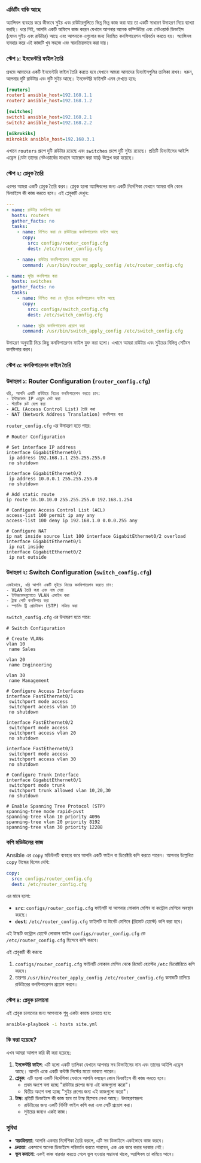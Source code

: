 ### এডিটিং বাকি আছে

অ্যান্সিবল ব্যবহার করে কীভাবে সুইচ এবং রাউটারগুলিতে ভিন্ন ভিন্ন কাজ করা যায় তা একটি সাধারণ উদাহরণ দিয়ে ব্যাখ্যা করছি। ধরে নিই, আপনি একটি অফিসে কাজ করেন যেখানে আপনার অনেক কম্পিউটার এবং নেটওয়ার্ক ডিভাইস (যেমন সুইচ এবং রাউটার) আছে এবং আপনাকে এগুলোর জন্য নিয়মিত কনফিগারেশন পরিবর্তন করতে হয়। অ্যান্সিবল ব্যবহার করে এই কাজটি খুব সহজে এবং স্বয়ংক্রিয়ভাবে করা যায়।

### স্টেপ ১: ইনভেন্টরি ফাইল তৈরি

প্রথমে আমাদের একটি ইনভেন্টরি ফাইল তৈরি করতে হবে যেখানে আমরা আমাদের ডিভাইসগুলির তালিকা রাখব। ধরুন, আপনার দুটি রাউটার এবং দুটি সুইচ আছে। ইনভেন্টরি ফাইলটি এমন দেখতে হবে:

```ini
[routers]
router1 ansible_host=192.168.1.1
router2 ansible_host=192.168.1.2

[switches]
switch1 ansible_host=192.168.2.1
switch2 ansible_host=192.168.2.2

[mikrokiks]
mikrokik ansible_host=192.168.3.1
```

এখানে `routers` গ্রুপে দুটি রাউটার রয়েছে এবং `switches` গ্রুপে দুটি সুইচ রয়েছে। প্রতিটি ডিভাইসের আইপি এড্রেস (যেটা তাদের নেটওয়ার্কের মাধ্যমে অ্যাক্সেস করা যায়) উল্লেখ করা হয়েছে।

### স্টেপ ২: প্লেবুক তৈরি

এরপর আমরা একটি প্লেবুক তৈরি করব। প্লেবুক হলো অ্যান্সিবলের জন্য একটি নির্দেশিকা যেখানে আমরা বলি কোন ডিভাইসে কী কাজ করতে হবে। এই প্লেবুকটি দেখুন:

```yaml
---
- name: রাউটার কনফিগার করা
  hosts: routers
  gather_facts: no
  tasks:
    - name: নিশ্চিত করা যে রাউটারের কনফিগারেশন ফাইল আছে
      copy:
        src: configs/router_config.cfg
        dest: /etc/router_config.cfg

    - name: রাউটার কনফিগারেশন প্রয়োগ করা
      command: /usr/bin/router_apply_config /etc/router_config.cfg

- name: সুইচ কনফিগার করা
  hosts: switches
  gather_facts: no
  tasks:
    - name: নিশ্চিত করা যে সুইচের কনফিগারেশন ফাইল আছে
      copy:
        src: configs/switch_config.cfg
        dest: /etc/switch_config.cfg

    - name: সুইচ কনফিগারেশন প্রয়োগ করা
      command: /usr/bin/switch_apply_config /etc/switch_config.cfg
```

উদাহরণ অনুযায়ী নিচে কিছু কনফিগারেশন ফাইল যুক্ত করা হলো। এখানে আমরা রাউটার এবং সুইচের বিভিন্ন সেটিংস কনফিগার করব।

### স্টেপ ৩: কনফিগারেশন ফাইল তৈরি

### উদাহরণ ১: Router Configuration (`router_config.cfg`)

    ধরি, আপনি একটি রাউটারে নিচের কনফিগারেশন করতে চান:
    - ইন্টারফেস IP এড্রেস সেট করা
    - স্ট্যাটিক রুট যোগ করা
    - ACL (Access Control List) তৈরি করা
    - NAT (Network Address Translation) কনফিগার করা

`router_config.cfg` এর উদাহরণ হতে পারে:

```
# Router Configuration

# Set interface IP address
interface GigabitEthernet0/1
 ip address 192.168.1.1 255.255.255.0
 no shutdown

interface GigabitEthernet0/2
 ip address 10.0.0.1 255.255.255.0
 no shutdown

# Add static route
ip route 10.10.10.0 255.255.255.0 192.168.1.254

# Configure Access Control List (ACL)
access-list 100 permit ip any any
access-list 100 deny ip 192.168.1.0 0.0.0.255 any

# Configure NAT
ip nat inside source list 100 interface GigabitEthernet0/2 overload
interface GigabitEthernet0/1
 ip nat inside
interface GigabitEthernet0/2
 ip nat outside
```

### উদাহরণ ২: Switch Configuration (`switch_config.cfg`)

    একইভাবে, ধরি আপনি একটি সুইচে নিচের কনফিগারেশন করতে চান:
    - VLAN তৈরি করা এবং নাম দেয়া
    - ইন্টারফেসগুলোতে VLAN এসাইন করা
    - ট্রাঙ্ক পোর্ট কনফিগার করা
    - স্প্যানিং ট্রি প্রোটোকল (STP) সক্রিয় করা

`switch_config.cfg` এর উদাহরণ হতে পারে:

```
# Switch Configuration

# Create VLANs
vlan 10
 name Sales

vlan 20
 name Engineering

vlan 30
 name Management

# Configure Access Interfaces
interface FastEthernet0/1
 switchport mode access
 switchport access vlan 10
 no shutdown

interface FastEthernet0/2
 switchport mode access
 switchport access vlan 20
 no shutdown

interface FastEthernet0/3
 switchport mode access
 switchport access vlan 30
 no shutdown

# Configure Trunk Interface
interface GigabitEthernet0/1
 switchport mode trunk
 switchport trunk allowed vlan 10,20,30
 no shutdown

# Enable Spanning Tree Protocol (STP)
spanning-tree mode rapid-pvst
spanning-tree vlan 10 priority 4096
spanning-tree vlan 20 priority 8192
spanning-tree vlan 30 priority 12288
```

### কপি মডিউলের কাজ

Ansible এর `copy` মডিউলটি ব্যবহার করে আপনি একটি ফাইল বা ডিরেক্টরি কপি করতে পারেন। আপনার উল্লেখিত `copy` টাস্কের হিসেব দেখি:

```yaml
copy:
  src: configs/router_config.cfg
  dest: /etc/router_config.cfg
```

এর মানে হলো:

- **`src`**: `configs/router_config.cfg` ফাইলটি যা আপনার লোকাল মেশিন বা কন্ট্রোল মেশিনে অবস্থান করছে।
- **`dest`**: `/etc/router_config.cfg` ফাইলটি যা টার্গেট মেশিনে (রিমোট হোস্টে) কপি করা হবে।

এই টাস্কটি কন্ট্রোল হোস্টে লোকাল ফাইল `configs/router_config.cfg` কে `/etc/router_config.cfg` হিসেবে কপি করবে।

এই প্লেবুকটি কী করবে:

1. `configs/router_config.cfg` ফাইলটি লোকাল মেশিন থেকে রিমোট হোস্টের `/etc` ডিরেক্টরিতে কপি করবে।
2. তারপর `/usr/bin/router_apply_config /etc/router_config.cfg` কমান্ডটি চালিয়ে রাউটারের কনফিগারেশন প্রয়োগ করবে।

### স্টেপ ৪: প্লেবুক চালানো

এই প্লেবুক চালানোর জন্য আপনাকে শুধু একটা কমান্ড চালাতে হবে:

```sh
ansible-playbook -i hosts site.yml
```

### কি করা হয়েছে?

এখন আমরা আলাপ করি কী করা হয়েছে:

1. **ইনভেন্টরি ফাইল**: এটি হলো একটি তালিকা যেখানে আপনার সব ডিভাইসের নাম এবং তাদের আইপি এড্রেস আছে। আপনি একে একটি কন্টাক্ট লিস্টের মতো ভাবতে পারেন।
2. **প্লেবুক**: এটি হলো একটি নির্দেশিকা যেখানে আপনি বলছেন কোন ডিভাইসে কী কাজ করতে হবে। 
   - প্রথম অংশে বলা হচ্ছে "রাউটার গ্রুপের জন্য এই কাজগুলো করো"।
   - দ্বিতীয় অংশে বলা হচ্ছে "সুইচ গ্রুপের জন্য এই কাজগুলো করো"।
3. **টাস্ক**: প্রতিটি ডিভাইসে কী কাজ হবে তা টাস্ক হিসেবে লেখা আছে। উদাহরণস্বরূপ:
   - রাউটারের জন্য একটি নির্দিষ্ট ফাইল কপি করা এবং সেটি প্রয়োগ করা।
   - সুইচের জন্যও একই কাজ।

### সুবিধা

- **স্বয়ংক্রিয়তা**: আপনি একবার নির্দেশিকা তৈরি করলে, এটি সব ডিভাইসে একইভাবে কাজ করবে।
- **দ্রুততা**: একসাথে অনেক ডিভাইসে পরিবর্তন করতে পারবেন, এক এক করে করার দরকার নেই।
- **ভুল কমানো**: একই কাজ বারবার করতে গেলে ভুল হওয়ার সম্ভাবনা থাকে, অ্যান্সিবল তা কমিয়ে আনে।
